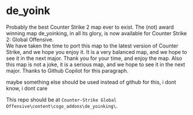 # de_yoink

Probably the best Counter Strike 2 map ever to exist.
The (not) award winning map de_yoinking, in all its glory, is now available for Counter Strike 2: Global Offensive.  
We have taken the time to port this map to the latest version of Counter Strike, and we hope you enjoy it.
It is a very balanced map, and we hope to see it in the next major.
Thank you for your time, and enjoy the map.
Also this map is not a joke, it is a serious map, and we hope to see it in the next major.
Thanks to Github Copilot for this paragraph.

maybe something else should be used instead of github for this, i dont know, i dont care


This repo should be at `Counter-Strike Global Offensive\content\csgo_addons\de_yoinking\`.



